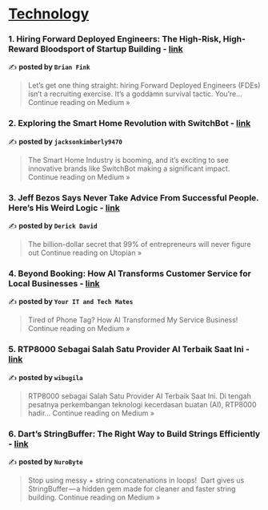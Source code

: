 
<h1><a href=https://medium.com/tag/technology/recommended target="_blank" rel="noopener noreferrer">Technology</a></h1>
<h3>1. Hiring Forward Deployed Engineers: The High-Risk, High-Reward Bloodsport of Startup Building - <a href="https://thebrianfink.medium.com/hiring-forward-deployed-engineers-the-high-risk-high-reward-bloodsport-of-startup-building-bcca28ef7f14?source=rss------technology-5" target="_blank" rel="noopener noreferrer">link</a></h3>

✍️ **posted by `Brian Fink`**

<blockquote>Let’s get one thing straight: hiring Forward Deployed Engineers (FDEs) isn’t a recruiting exercise. It’s a goddamn survival tactic. You’re…
Continue reading on Medium »</blockquote>

<h3>2. Exploring the Smart Home Revolution with SwitchBot - <a href="https://medium.com/@wyrickhajirakep/exploring-the-smart-home-revolution-with-switchbot-bab83e507418?source=rss------technology-5" target="_blank" rel="noopener noreferrer">link</a></h3>

✍️ **posted by `jacksonkimberly9470`**

<blockquote>The Smart Home Industry is booming, and it’s exciting to see innovative brands like SwitchBot making a significant impact.
Continue reading on Medium »</blockquote>

<h3>3. Jeff Bezos Says Never Take Advice From Successful People. Here’s His Weird Logic - <a href="https://medium.com/utopian/jeff-bezos-says-never-take-advice-from-successful-people-heres-his-weird-logic-9e91f103f238?source=rss------technology-5" target="_blank" rel="noopener noreferrer">link</a></h3>

✍️ **posted by `Derick David`**

<blockquote>The billion-dollar secret that 99% of entrepreneurs will never figure out
Continue reading on Utopian »</blockquote>

<h3>4. Beyond Booking: How AI Transforms Customer Service for Local Businesses - <a href="https://medium.com/@youritmates/beyond-booking-how-ai-transforms-customer-service-for-local-businesses-b23275c5b03b?source=rss------technology-5" target="_blank" rel="noopener noreferrer">link</a></h3>

✍️ **posted by `Your IT and Tech Mates`**

<blockquote>Tired of Phone Tag? How AI Transformed My Service Business!
Continue reading on Medium »</blockquote>

<h3>5. RTP8000 Sebagai Salah Satu Provider AI Terbaik Saat Ini - <a href="https://medium.com/@animekesukaanku69/rtp8000-sebagai-salah-satu-provider-ai-terbaik-saat-ini-45f37a2f5004?source=rss------technology-5" target="_blank" rel="noopener noreferrer">link</a></h3>

✍️ **posted by `wibugila`**

<blockquote>RTP8000 sebagai Salah Satu Provider AI Terbaik Saat Ini. Di tengah pesatnya perkembangan teknologi kecerdasan buatan (AI), RTP8000 hadir…
Continue reading on Medium »</blockquote>

<h3>6. Dart’s StringBuffer: The Right Way to Build Strings Efficiently - <a href="https://nurobyte.medium.com/darts-stringbuffer-the-right-way-to-build-strings-efficiently-51b47cc9327d?source=rss------technology-5" target="_blank" rel="noopener noreferrer">link</a></h3>

✍️ **posted by `NuroByte`**

<blockquote>Stop using messy + string concatenations in loops!
 Dart gives us StringBuffer — a hidden gem made for cleaner and faster string building.
Continue reading on Medium »</blockquote>

